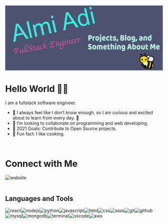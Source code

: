 ![Header](https://github.com/almihan/almihan/blob/b9d5a07435b4e82abab4988f1da6e245e0e23d20/head.png "Header")

# Hello World 👋:strawberry:
I am a fullstack software engineer.

- 🌱 I always feel like I don’t know enough, so I am curious and excited about to learn from every day. 🤣
- 👯 I’m looking to collaborate on programming and web developing.
- 🥅 2021 Goals: Contribute to Open Source projects.
- :shallow_pan_of_food: Fun fact: I like cooking.
<br>

# Connect with Me

[<img align="left" alt="website" src="https://img.shields.io/badge/-My Website-%2343853D?&style=for-the-badge&logo=Accenture&logoColor=green"/>](https://almiadi-portfolio.netlify.app)
<!---
[<img align="left" alt="medium" src="https://img.shields.io/badge/medium-%2312100E.svg?&style=for-the-badge&logo=medium&logoColor=white" />](https://medium.com/@almiadi)
--->
<br>
<br>

## Languages and Tools
<img align="left" alt="react" src="https://img.shields.io/badge/react%20-%2320232a.svg?&style=for-the-badge&logo=react&logoColor=%2361DAFB" />  <img align="left" alt="nodejs" src="https://img.shields.io/badge/node.js%20-%2343853D.svg?&style=for-the-badge&logo=node.js&logoColor=white" />  <img align="left" alt="python" src="https://img.shields.io/badge/Python%20-yellow.svg?&style=for-the-badge&logo=python&logoColor=%3776AB" />  <img align="left" alt="javascript" src="https://img.shields.io/badge/-Javascript-%2343853D.svg?&style=for-the-badge&logo=javascript&logoColor=%F7DF1E" />  <img align="left" alt="html" src="https://img.shields.io/badge/HTML%20-%2320232a.svg?&style=for-the-badge&logo=HTML5&logoColor=%E34F26" />  <img align="left" alt="css" src="https://img.shields.io/badge/CSS%20-orange.svg?&style=for-the-badge&logo=CSS3&logoColor=%DD3A0A" />  <img align="left" alt="sass" src="https://img.shields.io/badge/SASS%20-%2320232a.svg?&style=for-the-badge&logo=SASS&logoColor=%CC6699" />  <img align="" alt="github" src="https://img.shields.io/badge/Github%20-%2343853D.svg?&style=for-the-badge&logo=GITHUB&logoColor=%FCA121" />  <img align="left" alt="git" src="https://img.shields.io/badge/Git%20-%2320232a.svg?&style=for-the-badge&logo=Git&logoColor=%F05032" />  <img align="left" alt="mysql" src="https://img.shields.io/badge/MySQL%20-blue.svg?&style=for-the-badge&logo=MySQL&logoColor=white" />  <img align="left" alt="mongodb" src="https://img.shields.io/badge/MongoDB%20-%47A248.svg?&style=for-the-badge&logo=MongoDB&logoColor=white" />  <img align="left" alt="terminal" src="https://img.shields.io/badge/Terminal%20-%2320232a.svg?&style=for-the-badge&logo=Windows Terminal&logoColor=white" />  <img align="left" alt="vscode" src="https://img.shields.io/badge/VS Code%20-blue?logo=Visual-Studio-Code&logoColor=white&style=for-the-badge" />  <img align="left" alt="aws" src="https://img.shields.io/badge/Amazon%20AWS-%23232F3E?logo=amazon-aws&logoColor=white&style=for-the-badge" />

<!---
<img align="left" alt="python" width="30px" src="https://raw.githubusercontent.com/github/explore/80688e429a7d4ef2fca1e82350fe8e3517d3494d/topics/python/python.png" />
<img align="left" alt="javascript" width="30px" src="https://raw.githubusercontent.com/github/explore/80688e429a7d4ef2fca1e82350fe8e3517d3494d/topics/javascript/javascript.png" />
<img align="left" alt="es6" width="30px" src="https://raw.githubusercontent.com/github/explore/80688e429a7d4ef2fca1e82350fe8e3517d3494d/topics/es6/es6.png" />
<img align="left" alt="es6" width="30px" src="https://raw.githubusercontent.com/github/explore/80688e429a7d4ef2fca1e82350fe8e3517d3494d/topics/react/react.png" />
<img align="left" alt="es6" width="30px" src="https://raw.githubusercontent.com/github/explore/80688e429a7d4ef2fca1e82350fe8e3517d3494d/topics/nodejs/nodejs.png" />
<img align="left" alt="html" width="30px" src="https://raw.githubusercontent.com/github/explore/80688e429a7d4ef2fca1e82350fe8e3517d3494d/topics/html/html.png" />
<img align="left" alt="css" width="30px" src="https://raw.githubusercontent.com/github/explore/80688e429a7d4ef2fca1e82350fe8e3517d3494d/topics/css/css.png" />
<img align="left" alt="sass" width="30px" src="https://raw.githubusercontent.com/github/explore/80688e429a7d4ef2fca1e82350fe8e3517d3494d/topics/sass/sass.png" />
<img align="left" alt="c++" width="30px" src="https://simpleicons.org/icons/cplusplus.svg" />
<img align="left" alt="git" width="30px" src="https://raw.githubusercontent.com/github/explore/80688e429a7d4ef2fca1e82350fe8e3517d3494d/topics/git/git.png" />
<img align="left" alt="sql" width="30px" src="https://raw.githubusercontent.com/github/explore/80688e429a7d4ef2fca1e82350fe8e3517d3494d/topics/sql/sql.png" />
<img align="left" alt="mysql" width="30px" src="https://raw.githubusercontent.com/github/explore/80688e429a7d4ef2fca1e82350fe8e3517d3494d/topics/mysql/mysql.png" />
<img align="left" alt="mongodb" width="30px" src="https://raw.githubusercontent.com/github/explore/80688e429a7d4ef2fca1e82350fe8e3517d3494d/topics/mongodb/mongodb.png" />
<img align="left" alt="terminal" width="30px" src="https://raw.githubusercontent.com/github/explore/80688e429a7d4ef2fca1e82350fe8e3517d3494d/topics/terminal/terminal.png" />
<img align="left" alt="vscode" width="30px" src="https://raw.githubusercontent.com/github/explore/80688e429a7d4ef2fca1e82350fe8e3517d3494d/topics/visual-studio-code/visual-studio-code.png" />
<img align="left" alt="aws" width="30px" src="https://raw.githubusercontent.com/github/explore/fbceb94436312b6dacde68d122a5b9c7d11f9524/topics/aws/aws.png" />
<img align="left" alt="photoshop" width="30px" src="https://simpleicons.org/icons/affinityphoto.svg" />

 --->



